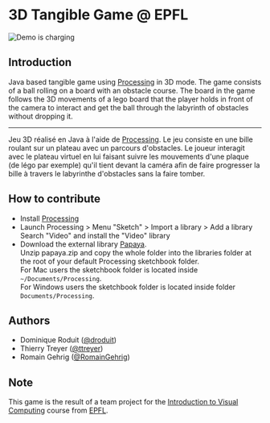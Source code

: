 # 3D Tangible Game @ EPFL

![Demo is charging](https://dominique.leroduit.com/external/assets/img/tangibleGame/gamewithVideo.gif)

## Introduction
Java based tangible game using [Processing](https://processing.org) in 3D mode. The game consists of a ball rolling on a board with an obstacle course. The board in the game follows the 3D movements of a lego board that the player holds in front of the camera to interact  and get the ball through the labyrinth of obstacles without dropping it.

-----
Jeu 3D réalisé en Java à l'aide de [Processing](https://processing.org). Le jeu consiste en une bille roulant sur un plateau avec un parcours d'obstacles. Le joueur interagit avec le plateau virtuel en lui faisant suivre les mouvements d'une plaque (de légo par exemple) qu'il tient devant la caméra afin de faire progresser la bille à travers le labyrinthe d'obstacles sans la faire tomber.

## How to contribute
- Install [Processing](https://processing.org)
- Launch Processing > Menu "Sketch" > Import a library > Add a library<br>
  Search "Video" and install the "Video" library
- Download the external library [Papaya](http://adilapapaya.com/papayastatistics/#download-and-installation).<br>
  Unzip papaya.zip and copy the whole folder into the libraries folder at the root of your default Processing
sketchbook folder.<br>
  For Mac users the sketchbook folder is located inside `~/Documents/Processing`.<br>
  For Windows users the sketchbook folder is located inside folder `Documents/Processing`.

## Authors
- Dominique Roduit ([@droduit](https://github.com/droduit))
- Thierry Treyer ([@ttreyer](https://github.com/ttreyer))
- Romain Gehrig ([@RomainGehrig](https://github.com/RomainGehrig))

## Note
This game is the result of a team project for the [Introduction to Visual Computing](http://edu.epfl.ch/coursebook/en/introduction-to-visual-computing-CS-211) course from [EPFL](https://epfl.ch).
